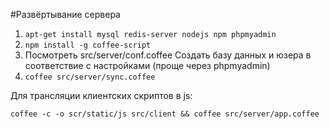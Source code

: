 #Развёртывание сервера
1. `apt-get install mysql redis-server nodejs npm phpmyadmin`
2. `npm install -g coffee-script`
3. Посмотреть src/server/conf.coffee
Создать базу данных и юзера в соответствие с настройками (проще через phpmyadmin)
4. `coffee src/server/sync.coffee`

Для трансляции клиентских скриптов в js:

`coffee -c -o scr/static/js src/client && coffee src/server/app.coffee`
